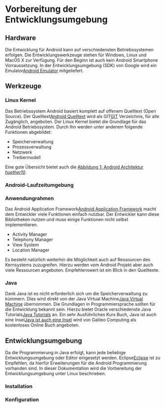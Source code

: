 # Vorbereitung der Entwicklungsumgebung

## Hardware

Die Entwicklung für Android kann auf verschiedensten Betriebssystemen erfolgen. Die Entwicklungswerkzeuge stehen für Windows, Linux und MacOS X zur Verfügung. Für den Beginn ist auch kein Android Smartphone Vorraussetzung. In der Entwicklungsumgebung (SDK) von Google wird ein Emulator<span class="fn"><a href="http://developer.android.com/guide/developing/tools/emulator.html">Android Emulator</a></span> mitgeliefert.

## Werkzeuge

### Linux Kernel
Das Betriebssystem Android basiert komplett auf offenem Quelltext (Open Source). Der Quelltext<span class="fn"><a href="http://source.android.com/">Android Quelltext</a></span> wird als GIT<span class="fn"><a href="http://git-scm.com/">GIT</a></span> Verzeichnis, für alle Zugänglich, angeboten. Der Linux Kernel bietet die Grundlage für das Android Betriebssystem. Durch Ihn werden unter anderem folgende Funktionen abgebildet:

* Speicherverwaltung
* Prozessverwaltung
* Netzwerk
* Treibermodell

Eine gute Übersicht bietet auch die <a href="#android-architektur">Abbildung 1: Android Architektur <a href="#huether10"><cite>huether10</cite></a></a>.

### Android-Laufzeitumgebung



### Anwendungrahmen

Das Android Application Framework<span class="fn"><a href="http://developer.android.com/resources/faq/framework.html">Android Application Framework</a></span> macht dem Entwickler viele Funktionen einfach nutzbar. Der Entwickler kann diese Bibliotheken nutzen und muss einige Funktionen nicht selbst implementieren.

* Activity Manager
* Telephony Manager
* View System
* Location Manager

Es besteht natürlich weiterhin die Möglichkeit auch auf Ressourcen des Kernsystems zuzugreifen. Hierzu werden vom Android Projekt aber auch viele Ressourcen angeboten. Empfehlenswert ist ein Blick in den Quelltexte.

### Java

Dank Java ist es nicht erforderlich sich um die Speicherverwaltung zu kümmern. Dies wird direkt von der Java Virtual Machine<span class="fn"><a href="http://java.sun.com/docs/books/jvms/">Java Virtual Machine</a></span> übernommen. Die Grundlagen in Programmiersprache sollten für die Entwicklung bekannt sein. Hierzu bietet Oracle verschiedenste Java Tutorials<span class="fn"><a href="http://docs.oracle.com/javase/tutorial/">Java Tutorials</a></span> an. Ein sehr Ausführliches Kurs Buch, Java ist auch eine Insel<span class="fn"><a href="http://openbook.galileocomputing.de/javainsel/">Java ist auch eine Insel</a></span> wird von Galileo Computing als kostenloses Online Buch angeboten.


## Entwicklungsumgebung

Da die Programmierung in Java erfolgt, kann jede beliebige Entwicklungsumgebung oder Editor eingesetzt werden. Eclipse<span class="fn"><a href="http://www.eclipse.org/">Eclipse</a></span> ist zu Empfehlen, da hierfür Erweiterungen für die Android Programmierung vorhanden sind. In dieser Dokumentation wird die Vorbereitung der Entwicklungsumgebung unter Linux beschrieben.


### Installation



### Konfiguration

